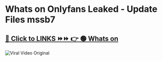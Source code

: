 
 # Whats on Onlyfans Leaked - Update Files mssb7

## <h2><a href="https://clipsfans.com/Whats_on&ref=git">🔗 Click to LINKS ⏩⏩ 👉 🟢 Whats on </a></h2>

<a href="https://clipsfans.com/Whats_on&ref=git" rel="nofollow" data-target="animated-image.originalLink"><img src="https://i.ibb.co.com/xMMVF88/686577567.gif" alt="Viral Video Original" style="max-width: 100%; display: inline-block;" data-target="animated-image.originalImage"></a>

